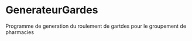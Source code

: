 # GenerateurGardes
Programme de generation du roulement de gartdes pour le groupement de pharmacies
